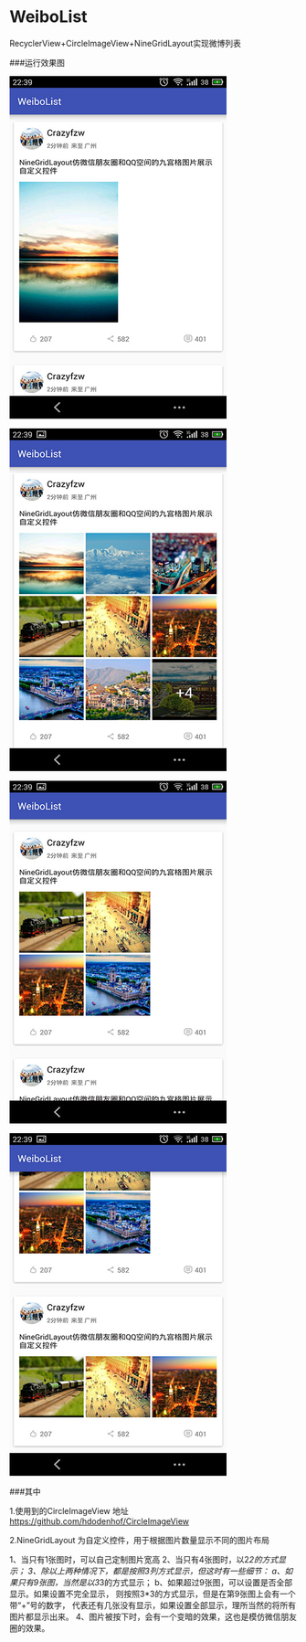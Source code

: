 # WeiboList
RecyclerView+CircleImageView+NineGridLayout实现微博列表


###运行效果图

![image](https://github.com/crazyfzw/ProjectImages/blob/master/WeiboList/S60519-223906.jpg)

![images](https://github.com/crazyfzw/ProjectImages/blob/master/WeiboList/S60519-223915.jpg)

![images](https://github.com/crazyfzw/ProjectImages/blob/master/WeiboList/S60519-223928.jpg)

![images](https://github.com/crazyfzw/ProjectImages/blob/master/WeiboList/S60519-223941.jpg)



###其中

1.使用到的CircleImageView 地址 https://github.com/hdodenhof/CircleImageView

2.NineGridLayout 为自定义控件，用于根据图片数量显示不同的图片布局

1、当只有1张图时，可以自己定制图片宽高
    2、当只有4张图时，以2*2的方式显示；
    3、除以上两种情况下，都是按照3列方式显示，但这时有一些细节：
        a、如果只有9张图，当然是以3*3的方式显示；
        b、如果超过9张图，可以设置是否全部显示。如果设置不完全显示，
        则按照3*3的方式显示，但是在第9张图上会有一个带“+”号的数字，
        代表还有几张没有显示，如果设置全部显示，理所当然的将所有图片都显示出来。
4、图片被按下时，会有一个变暗的效果，这也是模仿微信朋友圈的效果。



